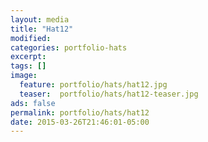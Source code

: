```yaml
---
layout: media
title: "Hat12"
modified:
categories: portfolio-hats
excerpt:
tags: []
image:
  feature: portfolio/hats/hat12.jpg
  teaser:  portfolio/hats/hat12-teaser.jpg
ads: false
permalink: portfolio/hats/hat12
date: 2015-03-26T21:46:01-05:00
---
```



